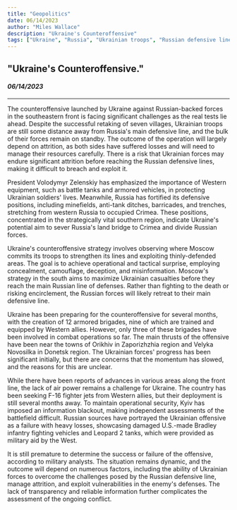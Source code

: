 ```yaml
---
title: "Geopolitics"
date: 06/14/2023
author: "Miles Wallace"
description: "Ukraine's Counteroffensive"
tags: ["Ukraine", "Russia", "Ukrainian troops", "Russian defensive lines", "President Volodymyr Zelenskiy", "Western equipment", "minefields", "anti-tank ditches", "barricades", "trenches", "Moscow", "Crimea", "Orikhiv", "Velyka Novosilka", "Bradley vehicles", "Leopard 2 tanks", "Kyiv", "F-16 fighter jets", ]
---
```

## "Ukraine's Counteroffensive."
#### _06/14/2023_ 
____
The counteroffensive launched by Ukraine against Russian-backed forces in the southeastern front is facing significant challenges as the real tests lie ahead. Despite the successful retaking of seven villages, Ukrainian troops are still some distance away from Russia's main defensive line, and the bulk of their forces remain on standby. The outcome of the operation will largely depend on attrition, as both sides have suffered losses and will need to manage their resources carefully. There is a risk that Ukrainian forces may endure significant attrition before reaching the Russian defensive lines, making it difficult to breach and exploit it.

President Volodymyr Zelenskiy has emphasized the importance of Western equipment, such as battle tanks and armored vehicles, in protecting Ukrainian soldiers' lives. Meanwhile, Russia has fortified its defensive positions, including minefields, anti-tank ditches, barricades, and trenches, stretching from western Russia to occupied Crimea. These positions, concentrated in the strategically vital southern region, indicate Ukraine's potential aim to sever Russia's land bridge to Crimea and divide Russian forces.

Ukraine's counteroffensive strategy involves observing where Moscow commits its troops to strengthen its lines and exploiting thinly-defended areas. The goal is to achieve operational and tactical surprise, employing concealment, camouflage, deception, and misinformation. Moscow's strategy in the south aims to maximize Ukrainian casualties before they reach the main Russian line of defenses. Rather than fighting to the death or risking encirclement, the Russian forces will likely retreat to their main defensive line.

Ukraine has been preparing for the counteroffensive for several months, with the creation of 12 armored brigades, nine of which are trained and equipped by Western allies. However, only three of these brigades have been involved in combat operations so far. The main thrusts of the offensive have been near the towns of Orikhiv in Zaporizhzhia region and Velyka Novosilka in Donetsk region. The Ukrainian forces' progress has been significant initially, but there are concerns that the momentum has slowed, and the reasons for this are unclear.

While there have been reports of advances in various areas along the front line, the lack of air power remains a challenge for Ukraine. The country has been seeking F-16 fighter jets from Western allies, but their deployment is still several months away. To maintain operational security, Kyiv has imposed an information blackout, making independent assessments of the battlefield difficult. Russian sources have portrayed the Ukrainian offensive as a failure with heavy losses, showcasing damaged U.S.-made Bradley infantry fighting vehicles and Leopard 2 tanks, which were provided as military aid by the West.

It is still premature to determine the success or failure of the offensive, according to military analysts. The situation remains dynamic, and the outcome will depend on numerous factors, including the ability of Ukrainian forces to overcome the challenges posed by the Russian defensive line, manage attrition, and exploit vulnerabilities in the enemy's defenses. The lack of transparency and reliable information further complicates the assessment of the ongoing conflict.